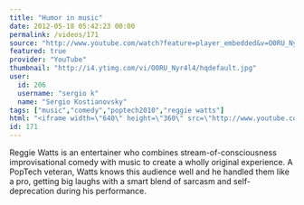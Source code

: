 ```yaml
---
title: "Humor in music"
date: 2012-05-18 05:42:23 00:00
permalink: /videos/171
source: "http://www.youtube.com/watch?feature=player_embedded&v=O0RU_Nyr4l4"
featured: true
provider: "YouTube"
thumbnail: "http://i4.ytimg.com/vi/O0RU_Nyr4l4/hqdefault.jpg"
user:
  id: 206
  username: "sergio k"
  name: "Sergio Kostianovsky"
tags: ["music","comedy","poptech2010","reggie watts"]
html: "<iframe width=\"640\" height=\"360\" src=\"http://www.youtube.com/embed/O0RU_Nyr4l4?wmode=transparent&fs=1&feature=oembed\" frameborder=\"0\" allowfullscreen></iframe>"
id: 171
---
```


Reggie Watts is an entertainer who combines stream-of-consciousness improvisational comedy with music to create a wholly original experience. A PopTech veteran, Watts knows this audience well and he handled them like a pro, getting big laughs with a smart blend of sarcasm and self-deprecation during his performance.